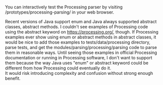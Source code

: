 You can interactively test the Processing parser by visiting /prototypes/processing-parsing/ 
in your web browser.

Recent versions of Java support enum and Java always supported abstract classes, abstract methods.
I couldn't see examples of Processing code using the abstract keyword on https://processing.org/, though.
If Processing examples ever show using enum or abstract methods in abstract classes, it would be nice to add 
those examples to tests/data/processing directory, parse tests, and get the 
modules/parsing/processing/parsing code to parse them in reasonable ways.
Until seeing those examples in official Processing documentation or running in Processing software, I don't want to support them because the way Java uses "enum" 
or abstract keyword could be different from how Processing could eventually do it.  
It would risk introducing complexity and confusion without strong enough benefit.